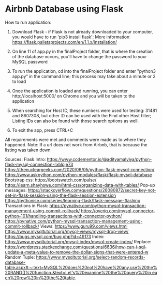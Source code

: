 # Airbnb Database using Flask

How to run application:
1. Download Flask - if Flask is not already downloaded to your computer, you would have to run 'pip3 install flask'; More information: https://flask.palletsprojects.com/en/1.1.x/installation/

2. On line 11 of app.py in the finalProject folder, that is where the creation of the database occurs, you'll have to change the password to your MySQL password 

3. To run the application, cd into the finalProject folder and enter "python3 app.py" in the command line; this process may take about a minute or 2 to load

4. Once the application is loaded and running, you can enter http://localhost:5000/ on Chrome and you will be taken to the application

5. When searching for Host ID, these numbers were used for testing: 31481 and 8607308, but other ID can be used with the Find other Host filter; Listing IDs can also be found with those search options as well.

6. To exit the app, press CTRL+C

All requirements were met and comments were made as to where they happened. 
Note: If a url does not work from Airbnb, that is because the listing was taken down

Sources:
Flask Intro: https://www.codementor.io/@adityamalviya/python-flask-mysql-connection-rxblpje73
https://thenucleargeeks.com/2020/06/05/python-flask-mysql-connection/
https://www.askpython.com/python-modules/flask/flask-mysql-database
Bootstrap css: https://bootswatch.com/pulse/
https://learn.shayhowe.com/html-css/organizing-data-with-tables/
Pop-up messages: https://stackoverflow.com/questions/26080872/secret-key-not-set-in-flask-session-using-the-flask-session-extension
https://pythonise.com/series/learning-flask/flask-message-flashing
Transactions in Flask: https://pynative.com/python-mysql-transaction-management-using-commit-rollback/
https://overiq.com/mysql-connector-python-101/handling-transactions-with-connector-python/
https://pynative.com/python-mysql-transaction-management-using-commit-rollback/
Views: https://www.guru99.com/views.html
https://www.mysqltutorial.org/mysql-views/mysql-drop-view/
https://bugs.mysql.com/bug.php?id=49173
Index: https://www.mysqltutorial.org/mysql-index/mysql-create-index/
Replace: https://wordpress.stackexchange.com/questions/6636/how-can-i-sql-update-a-meta-value-to-remove-the-dollar-signs-that-were-entered-w
Random Tuple: https://www.mysqltutorial.org/select-random-records-database-table.aspx#:~:text=MySQL%20does%20not%20have%20any,use%20the%20RAND()%20function.&text=Let's%20examine%20the%20query%20in,each%20row%20in%20the%20table.
